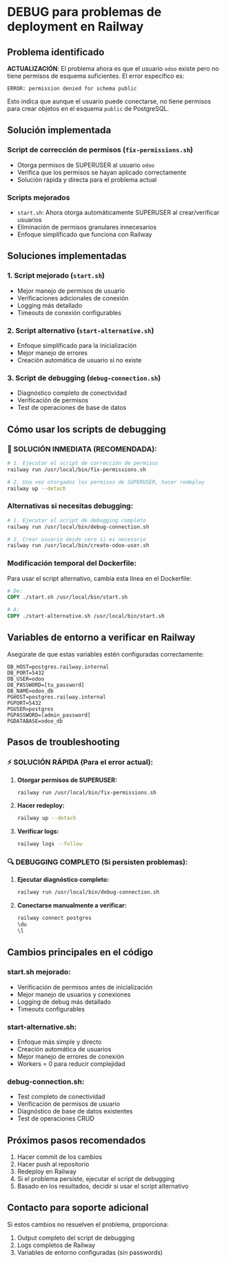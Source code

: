 # DEBUG para problemas de deployment en Railway

## Problema identificado

**ACTUALIZACIÓN**: El problema ahora es que el usuario `odoo` existe pero no tiene permisos de esquema suficientes. El error específico es:

```
ERROR: permission denied for schema public
```

Esto indica que aunque el usuario puede conectarse, no tiene permisos para crear objetos en el esquema `public` de PostgreSQL.

## Solución implementada

### Script de corrección de permisos (`fix-permissions.sh`)
- Otorga permisos de SUPERUSER al usuario `odoo`
- Verifica que los permisos se hayan aplicado correctamente
- Solución rápida y directa para el problema actual

### Scripts mejorados
- `start.sh`: Ahora otorga automáticamente SUPERUSER al crear/verificar usuarios
- Eliminación de permisos granulares innecesarios
- Enfoque simplificado que funciona con Railway

## Soluciones implementadas

### 1. Script mejorado (`start.sh`)
- Mejor manejo de permisos de usuario
- Verificaciones adicionales de conexión
- Logging más detallado
- Timeouts de conexión configurables

### 2. Script alternativo (`start-alternative.sh`)
- Enfoque simplificado para la inicialización
- Mejor manejo de errores
- Creación automática de usuario si no existe

### 3. Script de debugging (`debug-connection.sh`)
- Diagnóstico completo de conectividad
- Verificación de permisos
- Test de operaciones de base de datos

## Cómo usar los scripts de debugging

### 🚀 SOLUCIÓN INMEDIATA (RECOMENDADA):

```bash
# 1. Ejecutar el script de corrección de permisos
railway run /usr/local/bin/fix-permissions.sh

# 2. Una vez otorgados los permisos de SUPERUSER, hacer redeploy
railway up --detach
```

### Alternativas si necesitas debugging:

```bash
# 1. Ejecutar el script de debugging completo
railway run /usr/local/bin/debug-connection.sh

# 2. Crear usuario desde cero si es necesario
railway run /usr/local/bin/create-odoo-user.sh
```

### Modificación temporal del Dockerfile:

Para usar el script alternativo, cambia esta línea en el Dockerfile:

```dockerfile
# De:
COPY ./start.sh /usr/local/bin/start.sh

# A:
COPY ./start-alternative.sh /usr/local/bin/start.sh
```

## Variables de entorno a verificar en Railway

Asegúrate de que estas variables estén configuradas correctamente:

```
DB_HOST=postgres.railway.internal
DB_PORT=5432
DB_USER=odoo
DB_PASSWORD=[tu_password]
DB_NAME=odoo_db
PGHOST=postgres.railway.internal
PGPORT=5432
PGUSER=postgres
PGPASSWORD=[admin_password]
PGDATABASE=odoo_db
```

## Pasos de troubleshooting

### ⚡ SOLUCIÓN RÁPIDA (Para el error actual):

1. **Otorgar permisos de SUPERUSER:**
   ```bash
   railway run /usr/local/bin/fix-permissions.sh
   ```

2. **Hacer redeploy:**
   ```bash
   railway up --detach
   ```

3. **Verificar logs:**
   ```bash
   railway logs --follow
   ```

### 🔍 DEBUGGING COMPLETO (Si persisten problemas):

1. **Ejecutar diagnóstico completo:**
   ```bash
   railway run /usr/local/bin/debug-connection.sh
   ```

2. **Conectarse manualmente a verificar:**
   ```bash
   railway connect postgres
   \du
   \l
   ```

## Cambios principales en el código

### start.sh mejorado:
- Verificación de permisos antes de inicialización
- Mejor manejo de usuarios y conexiones
- Logging de debug más detallado
- Timeouts configurables

### start-alternative.sh:
- Enfoque más simple y directo
- Creación automática de usuarios
- Mejor manejo de errores de conexión
- Workers = 0 para reducir complejidad

### debug-connection.sh:
- Test completo de conectividad
- Verificación de permisos de usuario
- Diagnóstico de base de datos existentes
- Test de operaciones CRUD

## Próximos pasos recomendados

1. Hacer commit de los cambios
2. Hacer push al repositorio
3. Redeploy en Railway
4. Si el problema persiste, ejecutar el script de debugging
5. Basado en los resultados, decidir si usar el script alternativo

## Contacto para soporte adicional

Si estos cambios no resuelven el problema, proporciona:
1. Output completo del script de debugging
2. Logs completos de Railway
3. Variables de entorno configuradas (sin passwords)
